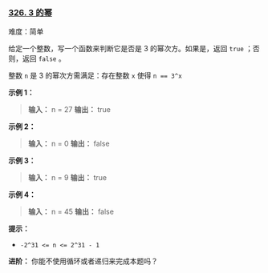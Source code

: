 ### [326\. 3 的幂](https://leetcode.cn/problems/power-of-three/)

难度：简单

给定一个整数，写一个函数来判断它是否是 3 的幂次方。如果是，返回 `true` ；否则，返回 `false` 。

整数 `n` 是 3 的幂次方需满足：存在整数 `x` 使得 `n == 3^x`

**示例 1：**

> **输入：** n = 27
> **输出：** true

**示例 2：**

> **输入：** n = 0
> **输出：** false

**示例 3：**

> **输入：** n = 9
> **输出：** true

**示例 4：**

> **输入：** n = 45
> **输出：** false

**提示：**

- `-2^31 <= n <= 2^31 - 1`

**进阶：** 你能不使用循环或者递归来完成本题吗？
